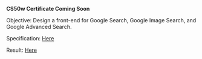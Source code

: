 **CS50w Certificate Coming Soon**

Objective: Design a front-end for Google Search, Google Image Search, and Google Advanced Search.

Specification: [Here](https://cs50.harvard.edu/web/2020/projects/0/search/)

Result: [Here](https://asgherali.github.io/Project0/)
